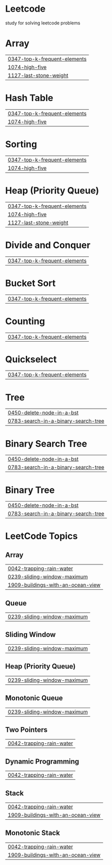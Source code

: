 # Leetcode
study for solving leetcode problems


# Array
|  |
| ------- |
| [0347-top-k-frequent-elements](https://github.com/martinigv/Leetcode/tree/master/0347-top-k-frequent-elements) |
| [1074-high-five](https://github.com/martinigv/Leetcode/tree/master/1074-high-five) |
| [1127-last-stone-weight](https://github.com/martinigv/Leetcode/tree/master/1127-last-stone-weight) |
# Hash Table
|  |
| ------- |
| [0347-top-k-frequent-elements](https://github.com/martinigv/Leetcode/tree/master/0347-top-k-frequent-elements) |
| [1074-high-five](https://github.com/martinigv/Leetcode/tree/master/1074-high-five) |
# Sorting
|  |
| ------- |
| [0347-top-k-frequent-elements](https://github.com/martinigv/Leetcode/tree/master/0347-top-k-frequent-elements) |
| [1074-high-five](https://github.com/martinigv/Leetcode/tree/master/1074-high-five) |
# Heap (Priority Queue)
|  |
| ------- |
| [0347-top-k-frequent-elements](https://github.com/martinigv/Leetcode/tree/master/0347-top-k-frequent-elements) |
| [1074-high-five](https://github.com/martinigv/Leetcode/tree/master/1074-high-five) |
| [1127-last-stone-weight](https://github.com/martinigv/Leetcode/tree/master/1127-last-stone-weight) |
# Divide and Conquer
|  |
| ------- |
| [0347-top-k-frequent-elements](https://github.com/martinigv/Leetcode/tree/master/0347-top-k-frequent-elements) |
# Bucket Sort
|  |
| ------- |
| [0347-top-k-frequent-elements](https://github.com/martinigv/Leetcode/tree/master/0347-top-k-frequent-elements) |
# Counting
|  |
| ------- |
| [0347-top-k-frequent-elements](https://github.com/martinigv/Leetcode/tree/master/0347-top-k-frequent-elements) |
# Quickselect
|  |
| ------- |
| [0347-top-k-frequent-elements](https://github.com/martinigv/Leetcode/tree/master/0347-top-k-frequent-elements) |
# Tree
|  |
| ------- |
| [0450-delete-node-in-a-bst](https://github.com/martinigv/Leetcode/tree/master/0450-delete-node-in-a-bst) |
| [0783-search-in-a-binary-search-tree](https://github.com/martinigv/Leetcode/tree/master/0783-search-in-a-binary-search-tree) |
# Binary Search Tree
|  |
| ------- |
| [0450-delete-node-in-a-bst](https://github.com/martinigv/Leetcode/tree/master/0450-delete-node-in-a-bst) |
| [0783-search-in-a-binary-search-tree](https://github.com/martinigv/Leetcode/tree/master/0783-search-in-a-binary-search-tree) |
# Binary Tree
|  |
| ------- |
| [0450-delete-node-in-a-bst](https://github.com/martinigv/Leetcode/tree/master/0450-delete-node-in-a-bst) |
| [0783-search-in-a-binary-search-tree](https://github.com/martinigv/Leetcode/tree/master/0783-search-in-a-binary-search-tree) |
<!---LeetCode Topics Start-->
# LeetCode Topics
## Array
|  |
| ------- |
| [0042-trapping-rain-water](https://github.com/martinigv/Leetcode/tree/master/0042-trapping-rain-water) |
| [0239-sliding-window-maximum](https://github.com/martinigv/Leetcode/tree/master/0239-sliding-window-maximum) |
| [1909-buildings-with-an-ocean-view](https://github.com/martinigv/Leetcode/tree/master/1909-buildings-with-an-ocean-view) |
## Queue
|  |
| ------- |
| [0239-sliding-window-maximum](https://github.com/martinigv/Leetcode/tree/master/0239-sliding-window-maximum) |
## Sliding Window
|  |
| ------- |
| [0239-sliding-window-maximum](https://github.com/martinigv/Leetcode/tree/master/0239-sliding-window-maximum) |
## Heap (Priority Queue)
|  |
| ------- |
| [0239-sliding-window-maximum](https://github.com/martinigv/Leetcode/tree/master/0239-sliding-window-maximum) |
## Monotonic Queue
|  |
| ------- |
| [0239-sliding-window-maximum](https://github.com/martinigv/Leetcode/tree/master/0239-sliding-window-maximum) |
## Two Pointers
|  |
| ------- |
| [0042-trapping-rain-water](https://github.com/martinigv/Leetcode/tree/master/0042-trapping-rain-water) |
## Dynamic Programming
|  |
| ------- |
| [0042-trapping-rain-water](https://github.com/martinigv/Leetcode/tree/master/0042-trapping-rain-water) |
## Stack
|  |
| ------- |
| [0042-trapping-rain-water](https://github.com/martinigv/Leetcode/tree/master/0042-trapping-rain-water) |
| [1909-buildings-with-an-ocean-view](https://github.com/martinigv/Leetcode/tree/master/1909-buildings-with-an-ocean-view) |
## Monotonic Stack
|  |
| ------- |
| [0042-trapping-rain-water](https://github.com/martinigv/Leetcode/tree/master/0042-trapping-rain-water) |
| [1909-buildings-with-an-ocean-view](https://github.com/martinigv/Leetcode/tree/master/1909-buildings-with-an-ocean-view) |
<!---LeetCode Topics End-->